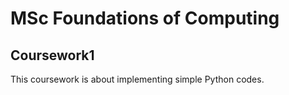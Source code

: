 # MSc Foundations of Computing
## Coursework1 

This coursework is about implementing simple Python codes. 


